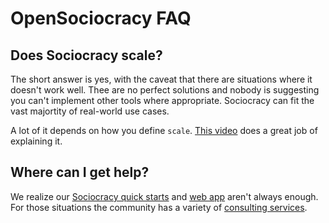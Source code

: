 # OpenSociocracy FAQ

## Does Sociocracy scale?

The short answer is yes, with the caveat that there are situations where it doesn't work well. Thee are no perfect solutions and nobody is suggesting you can't implement other tools where appropriate. Sociocracy can fit the vast majortity of real-world use cases.

A lot of it depends on how you define `scale`. [This video](https://www.youtube.com/watch?v=yPgm53QDU3c) does a great job of explaining it.

## Where can I get help?

We realize our [Sociocracy quick starts](/quick-start/) and [web app](https://logbook.opensociocracy.org) aren't always enough. For those situations the community has a variety of [consulting services](/resources/sociocracy-consulting-services/). 